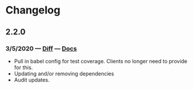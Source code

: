 # Changelog

## 2.2.0
### 3/5/2020 — [Diff](https://github.com/rei/vunit/compare/2.1.4...2.2.0) — [Docs](https://github.com/rei/vunit/blob/2.2.0/ReadMe.md)
* Pull in babel config for test coverage. Clients no longer need to provide for this.
* Updating and/or removing dependencies
* Audit updates. 
